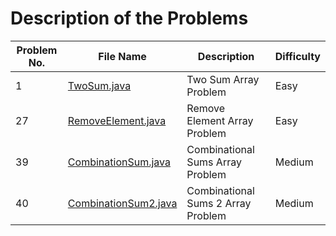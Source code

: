 # Description of the Problems

| Problem No. | File Name                                   | Description                         | Difficulty |
|-------------|----------------------------------------------|-------------------------------------|------------|
| 1           | [TwoSum.java](TwoSum.java)                  | Two Sum Array Problem               | Easy       |
| 27          | [RemoveElement.java](RemoveElement.java)    | Remove Element Array Problem        | Easy       |
| 39          | [CombinationSum.java](CombinationSum.java)  | Combinational Sums Array Problem    | Medium     |
| 40          | [CombinationSum2.java](CombinationSum2.java)| Combinational Sums 2 Array Problem  | Medium     |
